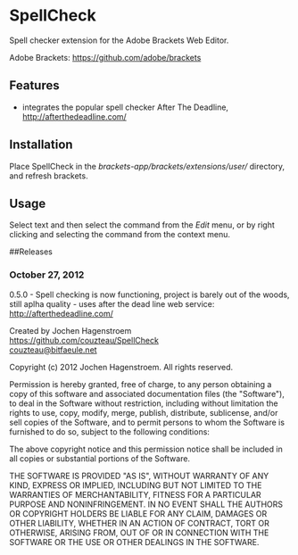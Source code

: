 SpellCheck
=============

Spell checker extension for the Adobe Brackets Web Editor.

Adobe Brackets:
https://github.com/adobe/brackets

## Features
* integrates the popular spell checker After The Deadline, http://afterthedeadline.com/

## Installation

Place SpellCheck in the _brackets-app/brackets/extensions/user/_ directory, and refresh brackets.

## Usage

Select text and then select the command from the _Edit_ menu, or by right clicking and selecting the command from the context menu.

##Releases

### October 27, 2012
0.5.0 - Spell checking is now functioning, project is barely out of the woods, still aplha quality - uses after the dead line web service: http://afterthedeadline.com/

Created by Jochen Hagenstroem  
https://github.com/couzteau/SpellCheck  
couzteau@bitfaeule.net 


Copyright (c) 2012 Jochen Hagenstroem. All rights reserved.

Permission is hereby granted, free of charge, to any person obtaining a
copy of this software and associated documentation files (the "Software"), 
to deal in the Software without restriction, including without limitation 
the rights to use, copy, modify, merge, publish, distribute, sublicense, 
and/or sell copies of the Software, and to permit persons to whom the 
Software is furnished to do so, subject to the following conditions:

The above copyright notice and this permission notice shall be included in
all copies or substantial portions of the Software.
  
THE SOFTWARE IS PROVIDED "AS IS", WITHOUT WARRANTY OF ANY KIND, EXPRESS OR
IMPLIED, INCLUDING BUT NOT LIMITED TO THE WARRANTIES OF MERCHANTABILITY, 
FITNESS FOR A PARTICULAR PURPOSE AND NONINFRINGEMENT. IN NO EVENT SHALL THE
AUTHORS OR COPYRIGHT HOLDERS BE LIABLE FOR ANY CLAIM, DAMAGES OR OTHER 
LIABILITY, WHETHER IN AN ACTION OF CONTRACT, TORT OR OTHERWISE, ARISING 
FROM, OUT OF OR IN CONNECTION WITH THE SOFTWARE OR THE USE OR OTHER 
DEALINGS IN THE SOFTWARE.